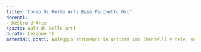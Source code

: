 ```yaml
---
title: 'Corso Di Belle Arti Base Pacchetto Oro'
docenti:
- Mestro d'Arte
spazio: Aula di Belle Arti
durata: Lezione 3h
materiali_costi: Noleggio strumenti da artista 1mo (Pennelli e tele, matite e fogli)
---
```

